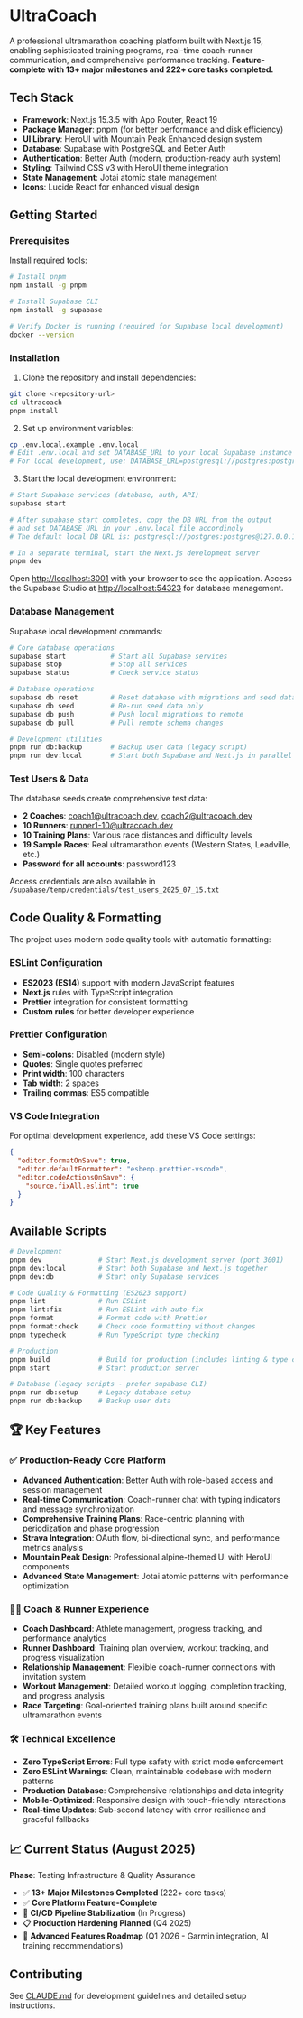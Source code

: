 # UltraCoach

A professional ultramarathon coaching platform built with Next.js 15, enabling sophisticated training programs, real-time coach-runner communication, and comprehensive performance tracking. **Feature-complete with 13+ major milestones and 222+ core tasks completed.**

## Tech Stack

- **Framework**: Next.js 15.3.5 with App Router, React 19
- **Package Manager**: pnpm (for better performance and disk efficiency)
- **UI Library**: HeroUI with Mountain Peak Enhanced design system
- **Database**: Supabase with PostgreSQL and Better Auth
- **Authentication**: Better Auth (modern, production-ready auth system)
- **Styling**: Tailwind CSS v3 with HeroUI theme integration
- **State Management**: Jotai atomic state management
- **Icons**: Lucide React for enhanced visual design

## Getting Started

### Prerequisites

Install required tools:

```bash
# Install pnpm
npm install -g pnpm

# Install Supabase CLI
npm install -g supabase

# Verify Docker is running (required for Supabase local development)
docker --version
```

### Installation

1. Clone the repository and install dependencies:

```bash
git clone <repository-url>
cd ultracoach
pnpm install
```

2. Set up environment variables:

```bash
cp .env.local.example .env.local
# Edit .env.local and set DATABASE_URL to your local Supabase instance
# For local development, use: DATABASE_URL=postgresql://postgres:postgres@127.0.0.1:54322/postgres
```

3. Start the local development environment:

```bash
# Start Supabase services (database, auth, API)
supabase start

# After supabase start completes, copy the DB URL from the output
# and set DATABASE_URL in your .env.local file accordingly
# The default local DB URL is: postgresql://postgres:postgres@127.0.0.1:54322/postgres

# In a separate terminal, start the Next.js development server
pnpm dev
```

Open [http://localhost:3001](http://localhost:3001) with your browser to see the application.
Access the Supabase Studio at [http://localhost:54323](http://localhost:54323) for database management.

### Database Management

Supabase local development commands:

```bash
# Core database operations
supabase start           # Start all Supabase services
supabase stop            # Stop all services
supabase status          # Check service status

# Database operations
supabase db reset        # Reset database with migrations and seed data
supabase db seed         # Re-run seed data only
supabase db push         # Push local migrations to remote
supabase db pull         # Pull remote schema changes

# Development utilities
pnpm run db:backup       # Backup user data (legacy script)
pnpm run dev:local       # Start both Supabase and Next.js in parallel
```

### Test Users & Data

The database seeds create comprehensive test data:

- **2 Coaches**: coach1@ultracoach.dev, coach2@ultracoach.dev
- **10 Runners**: runner1-10@ultracoach.dev
- **10 Training Plans**: Various race distances and difficulty levels
- **19 Sample Races**: Real ultramarathon events (Western States, Leadville, etc.)
- **Password for all accounts**: password123

Access credentials are also available in `/supabase/temp/credentials/test_users_2025_07_15.txt`

## Code Quality & Formatting

The project uses modern code quality tools with automatic formatting:

### ESLint Configuration

- **ES2023 (ES14)** support with modern JavaScript features
- **Next.js** rules with TypeScript integration
- **Prettier** integration for consistent formatting
- **Custom rules** for better developer experience

### Prettier Configuration

- **Semi-colons**: Disabled (modern style)
- **Quotes**: Single quotes preferred
- **Print width**: 100 characters
- **Tab width**: 2 spaces
- **Trailing commas**: ES5 compatible

### VS Code Integration

For optimal development experience, add these VS Code settings:

```json
{
  "editor.formatOnSave": true,
  "editor.defaultFormatter": "esbenp.prettier-vscode",
  "editor.codeActionsOnSave": {
    "source.fixAll.eslint": true
  }
}
```

## Available Scripts

```bash
# Development
pnpm dev              # Start Next.js development server (port 3001)
pnpm dev:local        # Start both Supabase and Next.js together
pnpm dev:db           # Start only Supabase services

# Code Quality & Formatting (ES2023 support)
pnpm lint             # Run ESLint
pnpm lint:fix         # Run ESLint with auto-fix
pnpm format           # Format code with Prettier
pnpm format:check     # Check code formatting without changes
pnpm typecheck        # Run TypeScript type checking

# Production
pnpm build            # Build for production (includes linting & type checking)
pnpm start            # Start production server

# Database (legacy scripts - prefer supabase CLI)
pnpm run db:setup     # Legacy database setup
pnpm run db:backup    # Backup user data
```

## 🏆 Key Features

### ✅ **Production-Ready Core Platform**

- **Advanced Authentication**: Better Auth with role-based access and session management
- **Real-time Communication**: Coach-runner chat with typing indicators and message synchronization
- **Comprehensive Training Plans**: Race-centric planning with periodization and phase progression
- **Strava Integration**: OAuth flow, bi-directional sync, and performance metrics analysis
- **Mountain Peak Design**: Professional alpine-themed UI with HeroUI components
- **Advanced State Management**: Jotai atomic patterns with performance optimization

### 🏃‍♂️ **Coach & Runner Experience**

- **Coach Dashboard**: Athlete management, progress tracking, and performance analytics
- **Runner Dashboard**: Training plan overview, workout tracking, and progress visualization
- **Relationship Management**: Flexible coach-runner connections with invitation system
- **Workout Management**: Detailed workout logging, completion tracking, and progress analysis
- **Race Targeting**: Goal-oriented training plans built around specific ultramarathon events

### 🛠️ **Technical Excellence**

- **Zero TypeScript Errors**: Full type safety with strict mode enforcement
- **Zero ESLint Warnings**: Clean, maintainable codebase with modern patterns
- **Production Database**: Comprehensive relationships and data integrity
- **Mobile-Optimized**: Responsive design with touch-friendly interactions
- **Real-time Updates**: Sub-second latency with error resilience and graceful fallbacks

## 📈 Current Status (August 2025)

**Phase**: Testing Infrastructure & Quality Assurance

- ✅ **13+ Major Milestones Completed** (222+ core tasks)
- ✅ **Core Platform Feature-Complete**
- 🔄 **CI/CD Pipeline Stabilization** (In Progress)
- 📋 **Production Hardening Planned** (Q4 2025)
- 🚀 **Advanced Features Roadmap** (Q1 2026 - Garmin integration, AI training recommendations)

## Contributing

See [CLAUDE.md](./CLAUDE.md) for development guidelines and detailed setup instructions.
